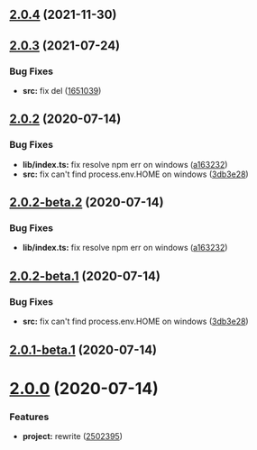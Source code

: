 ## [2.0.4](https://github.com/mengfei0053/ynrm/compare/v2.0.3...v2.0.4) (2021-11-30)

## [2.0.3](https://github.com/mengfei0053/ynrm/compare/v2.0.2...v2.0.3) (2021-07-24)


### Bug Fixes

* **src:** fix del ([1651039](https://github.com/mengfei0053/ynrm/commit/16510394021a041d28998dcd545159e2e9f0bcef))

## [2.0.2](https://github.com/mengfei0053/ynrm/compare/v2.0.1...v2.0.2) (2020-07-14)


### Bug Fixes

* **lib/index.ts:** fix resolve npm err on windows ([a163232](https://github.com/mengfei0053/ynrm/commit/a163232056fb57682763e594ce72b6850acedb86))
* **src:** fix can't find process.env.HOME on windows ([3db3e28](https://github.com/mengfei0053/ynrm/commit/3db3e28a5b670f11cc15c82cf1c90c9e365a5c07))

## [2.0.2-beta.2](https://github.com/mengfei0053/ynrm/compare/v2.0.2-beta.1...v2.0.2-beta.2) (2020-07-14)


### Bug Fixes

* **lib/index.ts:** fix resolve npm err on windows ([a163232](https://github.com/mengfei0053/ynrm/commit/a163232056fb57682763e594ce72b6850acedb86))

## [2.0.2-beta.1](https://github.com/mengfei0053/ynrm/compare/v2.0.1...v2.0.2-beta.1) (2020-07-14)


### Bug Fixes

* **src:** fix can't find process.env.HOME on windows ([3db3e28](https://github.com/mengfei0053/ynrm/commit/3db3e28a5b670f11cc15c82cf1c90c9e365a5c07))

## [2.0.1-beta.1](https://github.com/mengfei0053/ynrm/compare/v2.0.0...v2.0.1-beta.1) (2020-07-14)

# [2.0.0](https://github.com/mengfei0053/ynrm/compare/v1.1.0...v2.0.0) (2020-07-14)

### Features

- **project:** rewrite ([2502395](https://github.com/mengfei0053/ynrm/commit/2502395061e8106fecc17e52589713da399dd68e))

